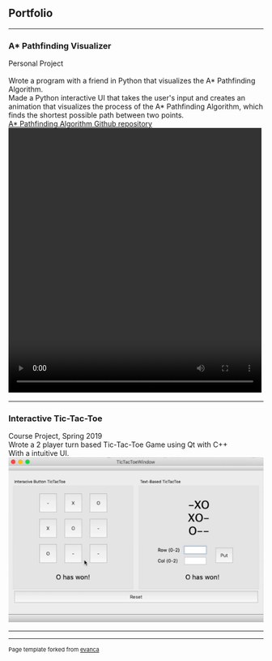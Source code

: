 ## Portfolio

---

### A* Pathfinding Visualizer

Personal Project
<br>
<br>
Wrote a program with a friend in Python that visualizes the A* Pathfinding Algorithm.
<br>
Made a Python interactive UI that takes the user's input and creates an animation that visualizes the process of the A* Pathfinding Algorithm, which finds the shortest possible path between two points.
<br>
<a href="https://github.com/RileyRichards/Path_Finding_Visualization"> A* Pathfinding Algorithm Github repository</a>
<video width="500" height="522" controls>
  <source src="images/Vizulization.mp4" type="video/mp4">
</video>

---

### Interactive Tic-Tac-Toe 



Course Project, Spring 2019
<br>
Wrote a 2 player turn based Tic-Tac-Toe Game using Qt with C++
<br>
With a intuitive UI.
<img src="images/tick-tac-toe.png?raw=true"/>

---




---
<p style="font-size:11px">Page template forked from <a href="https://github.com/evanca/quick-portfolio">evanca</a></p>
<!-- Remove above link if you don't want to attibute -->
